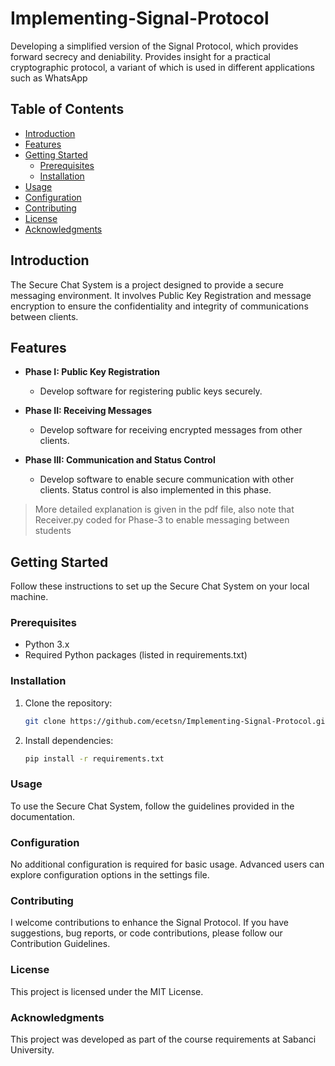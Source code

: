 # Implementing-Signal-Protocol
Developing a simplified version of the Signal Protocol, which provides forward secrecy and deniability. Provides insight for a practical cryptographic protocol, a variant of which is used in different applications such as WhatsApp

## Table of Contents

- [Introduction](#introduction)
- [Features](#features)
- [Getting Started](#getting-started)
  - [Prerequisites](#prerequisites)
  - [Installation](#installation)
- [Usage](#usage)
- [Configuration](#configuration)
- [Contributing](#contributing)
- [License](#license)
- [Acknowledgments](#acknowledgments)

## Introduction

The Secure Chat System is a project designed to provide a secure messaging environment. It involves Public Key Registration and message encryption to ensure the confidentiality and integrity of communications between clients.

## Features

- **Phase I: Public Key Registration**
  - Develop software for registering public keys securely.

- **Phase II: Receiving Messages**
  - Develop software for receiving encrypted messages from other clients.

- **Phase III: Communication and Status Control**
  - Develop software to enable secure communication with other clients. Status control is also implemented in this phase.

> More detailed explanation is given in the pdf file, also note that Receiver.py coded for Phase-3 to enable messaging between students

## Getting Started

Follow these instructions to set up the Secure Chat System on your local machine.

### Prerequisites

- Python 3.x
- Required Python packages (listed in requirements.txt)

### Installation

1. Clone the repository:
   ```bash
   git clone https://github.com/ecetsn/Implementing-Signal-Protocol.git
    ```
2. Install dependencies:
    ```bash
    pip install -r requirements.txt
    ```

### Usage
To use the Secure Chat System, follow the guidelines provided in the documentation.

### Configuration
No additional configuration is required for basic usage. Advanced users can explore configuration options in the settings file.

### Contributing
I welcome contributions to enhance the Signal Protocol. If you have suggestions, bug reports, or code contributions, please follow our Contribution Guidelines.

### License
This project is licensed under the MIT License.

### Acknowledgments
This project was developed as part of the course requirements at Sabanci University.
